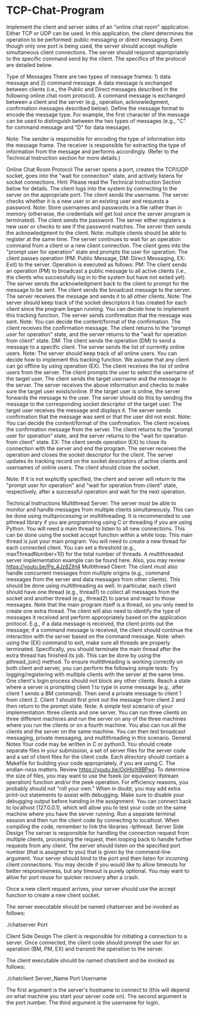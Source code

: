 # TCP-Chat-Program
Implement the client and server sides of an "online chat room" application. Either TCP or UDP can be used. In this application, the client determines the operation to be performed: public messaging or direct messaging. Even though only one port is being used, the server should accept multiple simultaneous client connections. The server should respond appropriately to the specific command send by the client. The specifics of the protocol are detailed below.

Type of Messages
There are two types of message frames: 1) data message and 2) command message. A data message is exchanged between clients (i.e., the Public and Direct messages described in the following online chat room protocol). A command message is exchanged between a client and the server (e.g., operation, acknowledgment, confirmation messages described below). Define the message format to encode the message type. For example, the first character of the message can be used to distinguish between the two types of messages (e.g., "C" for command message and "D" for data message). 
 
Note: The sender is responsible for encoding the type of information into the message frame. The receiver is responsible for extracting the type of information from the message and performs accordingly. (Refer to the Technical Instruction section for more details.)

Online Chat Room Protocol
The server opens a port, creates the TCP/UDP socket, goes into the "wait for connection" state, and actively listens for socket connections. Hint: Please read the Technical Instruction Section below for details.
The client logs into the system by connecting to the server on the appropriate port.
The client sends the username.
The server checks whether it is a new user or an existing user and requests a password. Note: Store usernames and passwords in a file rather than in memory (otherwise, the credentials will get lost once the server program is terminated).
The client sends the password.
The server either registers a new user or checks to see if the password matches. The server then sends the acknowledgment to the client.
Note: multiple clients should be able to register at the same time.
The server continues to wait for an operation command from a client or a new client connection.
The client goes into the "prompt user for operation" state and prompts the user for operation.
The client passes operation (PM: Public Message, DM: Direct Messaging, EX: Exit) to the server.
Operation is executed as follows:
PM: 
The client sends an operation (PM) to broadcast a public message to all active clients (i.e., the clients who successfully log in to the system but have not exited yet).
The server sends the acknowledgment back to the client to prompt for the message to be sent.
The client sends the broadcast message to the server.
The server receives the message and sends it to all other clients. Note: The server should keep track of the socket descriptors it has created for each client since the program began running. You can decide how to implement this tracking function.
The server sends confirmation that the message was sent. Note: You can decide the content/format of the confirmation.
The client receives the confirmation message.
The client returns to the "prompt user for operation" state, and the server returns to the "wait for operation from client" state.
DM:
The client sends the operation (DM) to send a message to a specific client.
The server sends the list of currently online users. Note: The server should keep track of all online users. You can decide how to implement this tracking function. We assume that any client can go offline by using operation (EX).
The client receives the list of online users from the server.
The client prompts the user to select the username of the target user.
The client sends the target username and the message to the server.
The server receives the above information and checks to make sure the target user exists/online.
If the target user is online, the server forwards the message to the user. The server should do this by sending the message to the corresponding socket descriptor of the target user.
The target user receives the message and displays it. 
The server sends confirmation that the message was sent or that the user did not exist. Note: You can decide the content/format of the confirmation.
The client receives the confirmation message from the server.
The client returns to the "prompt user for operation" state, and the server returns to the "wait for operation from client" state.
EX:
The client sends operation (EX) to close its connection with the server and end the program.
The server receives the operation and closes the socket descriptor for the client.
The server updates its tracking record on the socket descriptors of active clients and usernames of online users.
The client should close the socket.

Note: If it is not explicitly specified, the client and server will return to the "prompt user for operation" and "wait for operation from client" state, respectively, after a successful operation and wait for the next operation.

Technical Instructions
Multithread Server: The server must be able to monitor and handle messages from multiple clients simultaneously. This can be done using multiprocessing or multithreading. It is recommended to use pthread library if you are programming using C or threading if you are using Python. You will need a main thread to listen to all new connections. This can be done using the socket accept function within a while loop. This main thread is just your main program. You will need to create a new thread for each connected client. You can set a threshold (e.g., maxThreadNumber=10) for the total number of threads. A multithreaded server implementation example can be found here. Also, you may review https://youtu.be/Pg_4Jz8ZIH4
 Multithread Client: The client must also handle concurrent messages from multiple origins (e.g., command messages from the server and data messages from other clients). This should be done using multithreading as well. In particular, each client should have one thread (e.g., thread1) to collect all messages from the socket and another thread (e.g., thread2) to parse and react to those messages. Note that the main program itself is a thread, so you only need to create one extra thread. The client will also need to identify the type of messages it received and perform appropriately based on the application protocol. E.g., if a data message is received, the client prints out the message; if a command message is received, the client should continue the interaction with the server based on the command message. 
  Note: when using the (EX) command to exit, make sure all threads are properly terminated. Specifically, you should terminate the main thread after the extra thread has finished its job. This can be done by using the pthread_join() method. 
  To ensure multithreading is working correctly on both client and server, you can perform the following simple tests:
Try logging/registering with multiple clients with the server at the same time. One client's login process should not block any other clients.
Reach a state where a server is prompting client 1 to type in some message (e.g., after client 1 sends a BM command). Then send a private message to client 1 from client 2. Client 1 should first print out the message from client 2 and then return to the prompt state.
 Note: A simple test scenario of your implementation: three clients and one server. You can run three clients on three different machines and run the server on any of the three machines where you run the clients or on a fourth machine. You also can run all the clients and the server on the same machine. You can then test broadcast messaging, private messaging, and multithreading in this scenario. 
General Notes
Your code may be written in C or python3. You should create separate files in your submission, a set of server files for the server code and a set of client files for the client code. Each directory should contain a Makefile for building your code appropriately, if you are using C.
The endian-ness matters. Review https://youtu.be/OoHich9BPxg.
To determine the size of files, you may want to use the fseek (or equivalent ifstream operation) function and/or the peek operation. For efficiency reasons, you probably should not "roll your own."
When in doubt, you may add extra print-out statements to assist with debugging. Make sure to disable your debugging output before handing in the assignment.
You can connect back to localhost (127.0.0.1), which will allow you to test your code on the same machine where you have the server running. Run a separate terminal session and then run the client code by connecting to localhost.
When compiling the code, remember to link the libraries -lpthread.
Server Side Design
The server is responsible for handling the connection request from multiple clients, processing the request, then looping back to handle further requests from any client. The server should listen on the specified port number (that is assigned to you) that is given by the command-line argument. Your server should bind to the port and then listen for incoming client connections. You may decide if you would like to allow timeouts for better responsiveness, but any timeout is purely optional. You may want to allow for port reuse for quicker recovery after a crash.

 Once a new client request arrives, your server should use the accept function to create a new client socket.

The server executable should be named chatserver and be invoked as follows:

./chatserver Port

Client Side Design
The client is responsible for initiating a connection to a server. Once connected, the client code should prompt the user for an operation (BM, PM, EX) and transmit the operation to the server. 


 The client executable should be named chatclient and be invoked as follows:

./chatclient Server_Name Port Username

 The first argument is the server's hostname to connect to (this will depend on what machine you start your server code on). The second argument is the port number. The third argument is the username for login.

